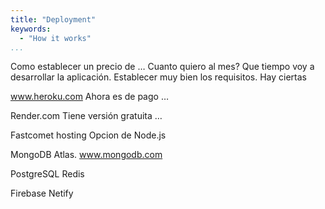 ```yaml
---
title: "Deployment"
keywords:
  - "How it works"
...
```

Como establecer un precio de …
Cuanto quiero al mes?
Que tiempo voy a desarrollar la aplicación.
Establecer muy bien los requisitos. Hay ciertas 


www.heroku.com
Ahora es de pago …

Render.com
Tiene versión gratuita …

Fastcomet hosting
Opcion de Node.js

MongoDB Atlas.
www.mongodb.com

PostgreSQL
Redis

Firebase
Netify
